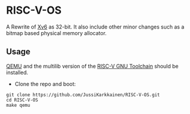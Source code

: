 # RISC-V-OS

A Rewrite of [Xv6](https://pdos.csail.mit.edu/6.S081/2020/xv6/book-riscv-rev1.pdf) as 32-bit. 
It also include other minor changes such as a bitmap based physical memory allocator.

## Usage
[QEMU](https://www.qemu.org/download/) and the multilib version
of the [RISC-V GNU Toolchain](https://github.com/riscv-collab/riscv-gnu-toolchain) should be installed.

- Clone the repo and boot:
```
git clone https://github.com/JussiKarkkainen/RISC-V-OS.git
cd RISC-V-OS 
make qemu
```

